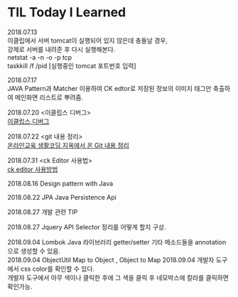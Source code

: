 # TIL Today I Learned 





2018.07.13 <br>
이클립에서 서버 tomcat이 실행되어 있지 않은데 충돌날 경우,<br>
강제로 서버를 내려준 후 다시 실행해본다.<br>
netstat -a -n -o -p tcp <br>
taskkill /f /pid [실행중인 tomcat 포트번호 입력] <br>


2018.07.17 <br>
JAVA Pattern과 Matcher 이용하여 CK edtor로 저장된 정보의 
이미지 태그만 축출하여 메인화면 리스트로 뿌려줌.

2018.07.20 <이클립스 디버그><br> 
[이클립스 디버그](https://github.com/jyshine/TIL/blob/master/Debug/eclipse/debug)

2018.07.22 <git 내용 정리><br>
[온라인교육 생활코딩 지옥에서 온 Git 내용 정리](https://github.com/jyshine/TIL/blob/master/git/gitfth)

2018.07.31 <ck Editor 사용법><br>
[ck editor 사용방법](https://github.com/jyshine/TIL/blob/master/ckEditor/ckeditor.txt)


2018.08.16 Design pattern with Java


2018.08.22 JPA
Java Persistence Api


2018.08.27 개발 관련 TIP

2018.08.27 Jquery API Selector 정리를 어떻게 할지 구상.

2018.09.04 Lombok Java 라이브러리 getter/setter 기타 메소드들을 annotation으로 생성할 수 있음.<br>
2018.09.04 ObjectUtil Map to Object , Object to Map
2018.09.04 개발자 도구에서 css color를 확인할 수 있다. <br>
개발자 도구에서 아무 색이나 클릭한 후에 그 색을 클릭 후  네모박스에 칼라를 클릭하면 확인가능.
